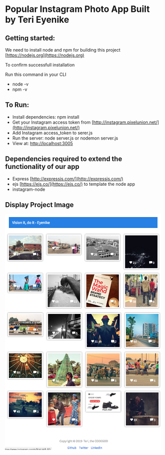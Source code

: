 # Popular Instagram Photo App Built by Teri Eyenike

## Getting started:

We need to install node and npm for building this project
[https://nodejs.org](https://nodejs.org)

To confirm successfull installation

Run this command in your CLI

+ node -v
+ npm -v

## To Run:

+ Install dependencies: npm install
+ Get your Instagram access token from [http://instagram.pixelunion.net/](http://instagram.pixelunion.net/)
+ Add Instagram access_token to serer.js
+ Run the server: node server.js or nodemon server.js
+ View at: [http://localhost:3005](http://localhost:3005)

## Dependencies required to extend the functionality of our app
+ Express [http://expressjs.com/](http://expressjs.com/)
+ ejs [https://ejs.co/](https://ejs.co/) to template the node app
+ instagram-node

## Display Project Image
![alt text](https://github.com/terieyenike/instagram-app/blob/master/img/Model1.png "Vision it, do it - Teri")
![alt text](https://github.com/terieyenike/instagram-app/blob/master/img/Model1.1.png "Vision it, do it - Teri")
